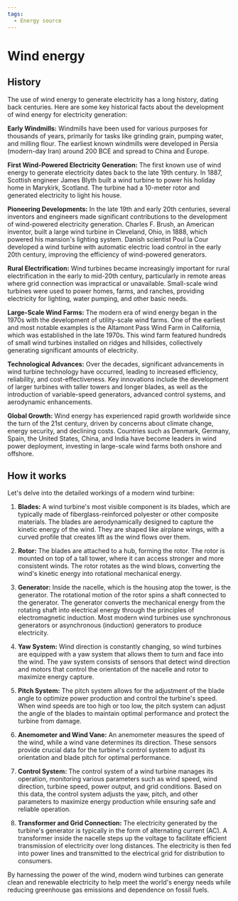 ```yaml
---
tags:
  - Energy source
---
```


# Wind energy

## History

The use of wind energy to generate electricity has a long history, dating back centuries. Here are some key historical facts about the development of wind energy for electricity generation:

**Early Windmills:** Windmills have been used for various purposes for thousands of years, primarily for tasks like grinding grain, pumping water, and milling flour. The earliest known windmills were developed in Persia (modern-day Iran) around 200 BCE and spread to China and Europe.

**First Wind-Powered Electricity Generation:** The first known use of wind energy to generate electricity dates back to the late 19th century. In 1887, Scottish engineer James Blyth built a wind turbine to power his holiday home in Marykirk, Scotland. The turbine had a 10-meter rotor and generated electricity to light his house.

**Pioneering Developments:** In the late 19th and early 20th centuries, several inventors and engineers made significant contributions to the development of wind-powered electricity generation. Charles F. Brush, an American inventor, built a large wind turbine in Cleveland, Ohio, in 1888, which powered his mansion's lighting system. Danish scientist Poul la Cour developed a wind turbine with automatic electric load control in the early 20th century, improving the efficiency of wind-powered generators.

**Rural Electrification:** Wind turbines became increasingly important for rural electrification in the early to mid-20th century, particularly in remote areas where grid connection was impractical or unavailable. Small-scale wind turbines were used to power homes, farms, and ranches, providing electricity for lighting, water pumping, and other basic needs.

**Large-Scale Wind Farms:** The modern era of wind energy began in the 1970s with the development of utility-scale wind farms. One of the earliest and most notable examples is the Altamont Pass Wind Farm in California, which was established in the late 1970s. This wind farm featured hundreds of small wind turbines installed on ridges and hillsides, collectively generating significant amounts of electricity.

**Technological Advances:** Over the decades, significant advancements in wind turbine technology have occurred, leading to increased efficiency, reliability, and cost-effectiveness. Key innovations include the development of larger turbines with taller towers and longer blades, as well as the introduction of variable-speed generators, advanced control systems, and aerodynamic enhancements.

**Global Growth:** Wind energy has experienced rapid growth worldwide since the turn of the 21st century, driven by concerns about climate change, energy security, and declining costs. Countries such as Denmark, Germany, Spain, the United States, China, and India have become leaders in wind power deployment, investing in large-scale wind farms both onshore and offshore.

## How it works

Let's delve into the detailed workings of a modern wind turbine:

1. **Blades:** A wind turbine's most visible component is its blades, which are typically made of fiberglass-reinforced polyester or other composite materials. The blades are aerodynamically designed to capture the kinetic energy of the wind. They are shaped like airplane wings, with a curved profile that creates lift as the wind flows over them.

2. **Rotor:** The blades are attached to a hub, forming the rotor. The rotor is mounted on top of a tall tower, where it can access stronger and more consistent winds. The rotor rotates as the wind blows, converting the wind's kinetic energy into rotational mechanical energy.

3. **Generator:** Inside the nacelle, which is the housing atop the tower, is the generator. The rotational motion of the rotor spins a shaft connected to the generator. The generator converts the mechanical energy from the rotating shaft into electrical energy through the principles of electromagnetic induction. Most modern wind turbines use synchronous generators or asynchronous (induction) generators to produce electricity.

4. **Yaw System:** Wind direction is constantly changing, so wind turbines are equipped with a yaw system that allows them to turn and face into the wind. The yaw system consists of sensors that detect wind direction and motors that control the orientation of the nacelle and rotor to maximize energy capture.

5. **Pitch System:** The pitch system allows for the adjustment of the blade angle to optimize power production and control the turbine's speed. When wind speeds are too high or too low, the pitch system can adjust the angle of the blades to maintain optimal performance and protect the turbine from damage.

6. **Anemometer and Wind Vane:** An anemometer measures the speed of the wind, while a wind vane determines its direction. These sensors provide crucial data for the turbine's control system to adjust its orientation and blade pitch for optimal performance.

7. **Control System:** The control system of a wind turbine manages its operation, monitoring various parameters such as wind speed, wind direction, turbine speed, power output, and grid conditions. Based on this data, the control system adjusts the yaw, pitch, and other parameters to maximize energy production while ensuring safe and reliable operation.

8. **Transformer and Grid Connection:** The electricity generated by the turbine's generator is typically in the form of alternating current (AC). A transformer inside the nacelle steps up the voltage to facilitate efficient transmission of electricity over long distances. The electricity is then fed into power lines and transmitted to the electrical grid for distribution to consumers.

By harnessing the power of the wind, modern wind turbines can generate clean and renewable electricity to help meet the world's energy needs while reducing greenhouse gas emissions and dependence on fossil fuels.